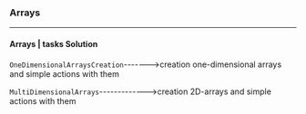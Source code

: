 ### Arrays ###
***
#### Arrays | tasks Solution ####

`OneDimensionalArraysCreation`------->creation one-dimensional arrays and simple actions with them

`MultiDimensionalArrays`------------->creation 2D-arrays and simple actions with them
